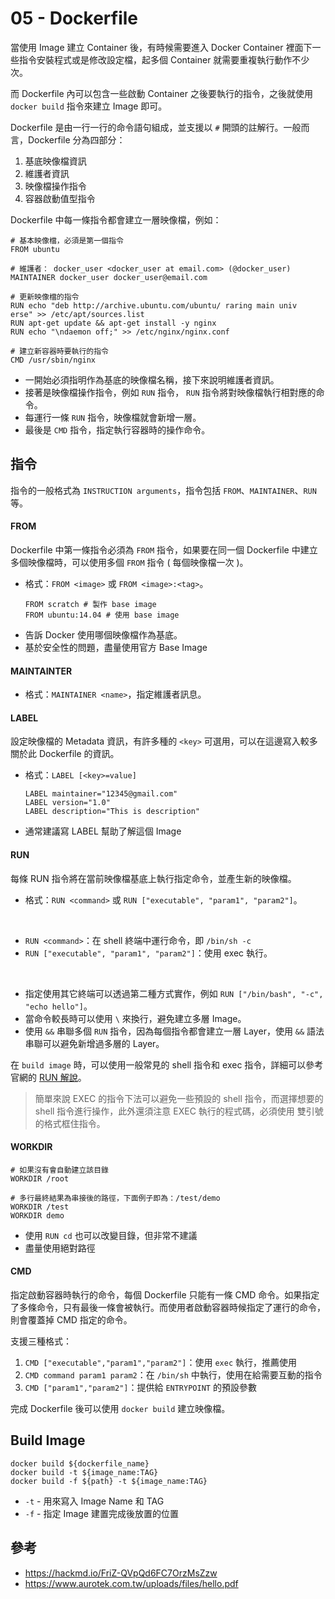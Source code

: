 # 05 - Dockerfile
當使用 Image 建立 Container 後，有時候需要進入 Docker Container 裡面下一些指令安裝程式或是修改設定檔，起多個 Container 就需要重複執行動作不少次。

而 Dockerfile 內可以包含一些啟動 Container 之後要執行的指令，之後就使用 `docker build` 指令來建立 Image 即可。

Dockerfile 是由一行一行的命令語句組成，並支援以 `#` 開頭的註解行。一般而言，Dockerfile 分為四部分：
1. 基底映像檔資訊
2. 維護者資訊
3. 映像檔操作指令
4. 容器啟動值型指令

Dockerfile 中每一條指令都會建立一層映像檔，例如：
```docker
# 基本映像檔，必須是第一個指令
FROM ubuntu

# 維護者： docker_user <docker_user at email.com> (@docker_user)
MAINTAINER docker_user docker_user@email.com

# 更新映像檔的指令
RUN echo "deb http://archive.ubuntu.com/ubuntu/ raring main univ
erse" >> /etc/apt/sources.list
RUN apt-get update && apt-get install -y nginx
RUN echo "\ndaemon off;" >> /etc/nginx/nginx.conf

# 建立新容器時要執行的指令
CMD /usr/sbin/nginx
```

* 一開始必須指明作為基底的映像檔名稱，接下來說明維護者資訊。
* 接著是映像檔操作指令，例如 `RUN` 指令， `RUN` 指令將對映像檔執行相對應的命令。
* 每運行一條 `RUN` 指令，映像檔就會新增一層。
* 最後是 `CMD` 指令，指定執行容器時的操作命令。

## 指令
指令的一般格式為 `INSTRUCTION arguments`，指令包括
`FROM`、`MAINTAINER`、`RUN` 等。

#### FROM
Dockerfile 中第一條指令必須為 `FROM` 指令，如果要在同一個 Dockerfile 中建立多個映像檔時，可以使用多個 `FROM` 指令 ( 每個映像檔一次 )。
* 格式：`FROM <image>` 或 `FROM <image>:<tag>`。
  ```docker
  FROM scratch # 製作 base image
  FROM ubuntu:14.04 # 使用 base image
  ```
* 告訴 Docker 使用哪個映像檔作為基底。
* 基於安全性的問題，盡量使用官方 Base Image

#### MAINTAINTER
* 格式：`MAINTAINER <name>`，指定維護者訊息。

#### LABEL
設定映像檔的 Metadata 資訊，有許多種的 `<key>` 可選用，可以在這邊寫入較多關於此 Dockerfile 的資訊。

* 格式：`LABEL [<key>=value]`
  ```docker
  LABEL maintainer="12345@gmail.com"
  LABEL version="1.0"
  LABEL description="This is description"
  ```

* 通常建議寫 LABEL 幫助了解這個 Image

#### RUN
每條 RUN 指令將在當前映像檔基底上執行指定命令，並產生新的映像檔。
* 格式：`RUN <command>` 或 `RUN ["executable", "param1", "param2"]`。
<br/>

  * `RUN <command>`：在 shell 終端中運行命令，即 `/bin/sh -c`
  * `RUN ["executable", "param1", "param2"]`：使用 exec 執行。
  <br/>
  
* 指定使用其它終端可以透過第二種方式實作，例如 `RUN ["/bin/bash", "-c", "echo hello"]`。
* 當命令較長時可以使用 `\` 來換行，避免建立多層 Image。
* 使用 `&&` 串聯多個 `RUN` 指令，因為每個指令都會建立一層 Layer，使用 `&&` 語法串聯可以避免新增過多層的 Layer。

在 `build image` 時，可以使用一般常見的 shell 指令和 exec 指令，詳細可以參考官網的 [RUN 解說](https://docs.docker.com/engine/reference/builder/#run)。

> 簡單來說 EXEC 的指令下法可以避免一些預設的 shell 指令，而選擇想要的 shell 指令進行操作，此外還須注意 EXEC 執行的程式碼，必須使用 雙引號 的格式框住指令。

#### WORKDIR
```docker
# 如果沒有會自動建立該目錄
WORKDIR /root

# 多行最終結果為串接後的路徑，下面例子即為：/test/demo
WORKDIR /test
WORKDIR demo
```

* 使用 `RUN cd` 也可以改變目錄，但非常不建議
* 盡量使用絕對路徑

#### CMD
指定啟動容器時執行的命令，每個 Dockerfile 只能有一條 CMD 命令。如果指定了多條命令，只有最後一條會被執行。而使用者啟動容器時候指定了運行的命令，則會覆蓋掉 CMD 指定的命令。

支援三種格式：
1. `CMD ["executable","param1","param2"]`：使用 `exec` 執行，推薦使用
2. `CMD command param1 param2`：在 `/bin/sh` 中執行，使用在給需要互動的指令
3. `CMD ["param1","param2"]`：提供給 `ENTRYPOINT` 的預設參數

完成 Dockerfile 後可以使用 `docker build` 建立映像檔。

## Build Image
```docker
docker build ${dockerfile_name}
docker build -t ${image_name:TAG}
docker build -f ${path} -t ${image_name:TAG}
```
* `-t` - 用來寫入 Image Name 和 TAG
* `-f` - 指定 Image 建置完成後放置的位置

## 參考
* https://hackmd.io/FriZ-QVpQd6FC7OrzMsZzw
* https://www.aurotek.com.tw/uploads/files/hello.pdf